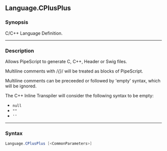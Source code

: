 Language.CPlusPlus
------------------

### Synopsis
C/C++ Language Definition.

---

### Description

Allows PipeScript to generate C, C++, Header or Swig files.

Multiline comments with /*{}*/ will be treated as blocks of PipeScript.

Multiline comments can be preceeded or followed by 'empty' syntax, which will be ignored.

The C++ Inline Transpiler will consider the following syntax to be empty:

* ```null```
* ```""```
* ```''```

---

### Syntax
```PowerShell
Language.CPlusPlus [<CommonParameters>]
```
